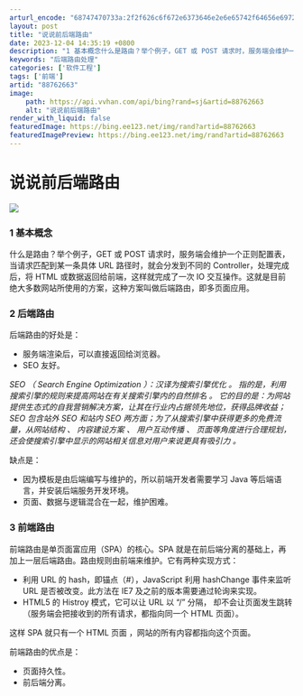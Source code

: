 ```yaml
---
arturl_encode: "68747470733a:2f2f626c6f672e6373646e2e6e65742f64656e69726f5f6c69:2f61727469636c652f64657461696c732f3838373632363633"
layout: post
title: "说说前后端路由"
date: 2023-12-04 14:35:19 +0800
description: "1 基本概念什么是路由？举个例子，GET 或 POST 请求时，服务端会维护一个正则配置表，当请求匹"
keywords: "后端路由处理"
categories: ['软件工程']
tags: ['前端']
artid: "88762663"
image:
    path: https://api.vvhan.com/api/bing?rand=sj&artid=88762663
    alt: "说说前后端路由"
render_with_liquid: false
featuredImage: https://bing.ee123.net/img/rand?artid=88762663
featuredImagePreview: https://bing.ee123.net/img/rand?artid=88762663
---
```


# 说说前后端路由

![](https://i-blog.csdnimg.cn/blog_migrate/1809bdece4a4bb080f539cc93b7341f1.png)

### 1 基本概念

什么是路由？举个例子，GET 或 POST 请求时，服务端会维护一个正则配置表，当请求匹配到某一条具体 URL 路径时，就会分发到不同的 Controller，处理完成后，将 HTML 或数据返回给前端，这样就完成了一次 IO 交互操作。这就是目前绝大多数网站所使用的方案，这种方案叫做后端路由，即多页面应用。

### 2 后端路由

后端路由的好处是：

* 服务端渲染后，可以直接返回给浏览器。
* SEO 友好。

*SEO （ Search Engine Optimization ）：汉译为搜索引擎优化 。 指的是，利用搜索引擎的规则来提高网站在有关搜索引擎内的自然排名 。 它的目的是：为网站提供生态式的自我营销解决方案，让其在行业内占据领先地位，获得品牌收益； SEO 包含站外 SEO 和站内 SEO 两方面；为了从搜索引擎中获得更多的免费流量，从网站结构 、 内容建设方案 、 用户互动传播 、 页面等角度进行合理规划，还会使搜索引擎中显示的网站相关信息对用户来说更具有吸引力 。*

缺点是：

* 因为模板是由后端编写与维护的，所以前端开发者需要学习 Java 等后端语言，并安装后端服务开发环境。
* 页面、数据与逻辑混合在一起，维护困难。

### 3 前端路由

前端路由是单页面富应用（SPA）的核心。SPA 就是在前后端分离的基础上，再加上一层后端路由。路由规则由前端来维护。它有两种实现方式：

* 利用 URL 的 hash，即锚点（#），JavaScript 利用 hashChange 事件来监听 URL 是否被改变。此方法在 IE7 及之前的版本需要通过轮询来实现。
* HTML5 的 Histroy 模式，它可以让 URL 以 “/” 分隔， 却不会让页面发生跳转（服务端会把接收到的所有请求，都指向同一个 HTML 页面）。

这样 SPA 就只有一个 HTML 页面 ，网站的所有内容都指向这个页面。

前端路由的优点是：

* 页面持久性。
* 前后端分离。